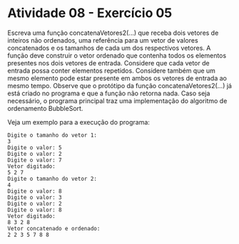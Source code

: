 # Atividade 08 - Exercício 05

Escreva uma função concatenaVetores2(...) que receba dois vetores de inteiros não ordenados, uma referência para um vetor de valores concatenados e os tamanhos de cada um dos respectivos vetores. A função deve construir o vetor ordenado que contenha todos os elementos presentes nos dois vetores de entrada. Considere que cada vetor de entrada possa conter elementos repetidos. Considere também que um mesmo elemento pode estar presente em ambos os vetores de entrada ao mesmo tempo. Observe que o protótipo da função concatenaVetores2(...) já está criado no programa e que a função não retorna nada. Caso seja necessário, o programa principal traz uma implementação do algoritmo de ordenamento BubbleSort.

Veja um exemplo para a execução do programa:

```
Digite o tamanho do vetor 1: 
3
Digite o valor: 5
Digite o valor: 2
Digite o valor: 7
Vetor digitado:
5 2 7 
Digite o tamanho do vetor 2: 
4
Digite o valor: 8
Digite o valor: 3
Digite o valor: 2
Digite o valor: 8
Vetor digitado: 
8 3 2 8
Vetor concatenado e ordenado:
2 2 3 5 7 8 8 
```
